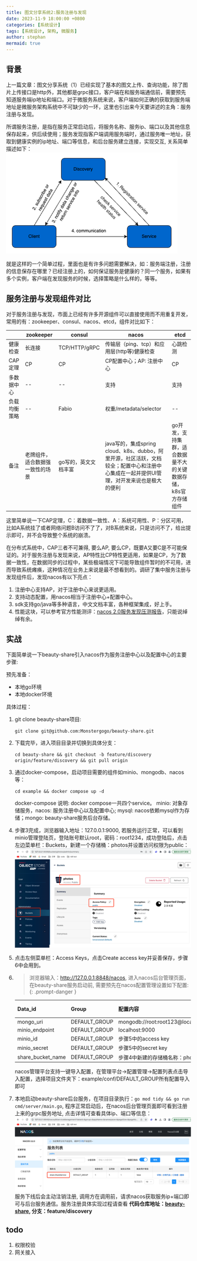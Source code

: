 ```yaml
---
title: 图文分享系统2:服务注册与发现
date: 2023-11-9 18:00:00 +0800
categories: [系统设计]
tags: [系统设计, 架构, 微服务]
author: stephan
mermaid: true
---
```


## 背景
上一篇文章：图文分享系统（1）已经实现了基本的图文上传、查询功能，除了图片上传接口是http外，其他都是grpc接口，客户端在和服务端通信前，需要预先知道服务端ip地址和端口。对于微服务系统来说，客户端如何正确的获取到服务端地址是微服务架构系统中不可缺少的一环，这里也引出来今天要讲述的主角：服务注册与发现。

所谓服务注册，是指在服务正常启动后，将服务名称、服务ip、端口以及其他信息保存起来，供后续使用；服务发现指客户端调用服务端时，通过服务唯一地址，获取到健康实例的ip地址、端口等信息，和后台服务建立连接，实现交互, 关系简单描述如下：
![avatar](/assets/img/nov/discovery.png)

就是这样的一个简单过程，里面也是有许多问题需要解决，如：服务端注册，注册的信息保存在哪里？已经注册上的，如何保证服务是健康的？同一个服务，如果有多个实例，客户端在发现服务的时候，选择策略是什么样的，等等。


## 服务注册与发现组件对比
对于服务注册与发现，市面上已经有许多开源组件可以直接使用而不用重复开发，常用的有：zookeeper、consul、nacos、etcd，组件对比如下：

|  | zookeeper | consul | nacos | etcd |
| ---- | ---- | ---- | ---- | ---- |
| 健康检查 | 长连接 | TCP/HTTP/gRPC | 传输层（ping、tcp）和应用层(http等)健康检查 | 心跳检测 |
| CAP定理 | CP | CP | CP配置中心；AP: 注册中心 | CP |
| 多数据中心 | -- | -- | 支持 | 支持 |
| 负载均衡策略 | -- | Fabio | 权重/metadata/selector | -- |
| 备注 | 老牌组件，适合数据强一致性的场景 | go写的，英文文档丰富 | java写的，集成spring cloud、k8s、dubbo，阿里开源，社区活跃，文档较全；配置中心和注册中心集成在一起并提供UI管理，对开发来说也是极大的便利 |go开发，支持集群，适合数据量不大的关键数据存储，k8s官方存储组件 |

这里简单说一下CAP定理，C：着数据一致性、A：系统可用性、P：分区可用，比如A系统挂了或者网络问题B访问不了了，对B系统来说，只是访问不了，给出提示即可，并不会导致整个系统的崩溃。

在分布式系统中，CAP三者不可兼得, 要么AP, 要么CP，既要A又要C是不可能保证的。对于服务注册与发现来说，AP特性比CP特性更适用，如果是CP，为了数据一致性，在数据同步的过程中，某些极端情况下可能导致组件暂时的不可用，进而导致系统瘫痪，这种情况在业务上来说是最不想看到的。调研了集中服务注册与发现组件后，发现nacos有以下亮点：

1. 注册中心支持AP，对于注册中心来说更适用。
2. 支持动态配置，用nacos相当于注册中心+配置中心。
3. sdk支持go/java等多种语言，中文文档丰富，各种框架集成，好上手。
4. 性能这块，可以参考官方性能测评：[nacos 2.0服务发现压测报告](https://nacos.io/zh-cn/docs/v2/guide/admin/nacos2-naming-benchmark.html)，只能说绰绰有余。

## 实战
下面简单说一下beauty-share引入nacos作为服务注册中心以及配置中心的主要步骤:

预先准备：
- 本地go环境
- 本地docker环境

具体过程：

1. git clone beauty-share项目:
   ```shell
   git clone git@github.com:Monstergogo/beauty-share.git
   ```

2. 下载完毕，进入项目目录并切换到具体分支：
   ```shell
   cd beauty-share && git checkout -b feature/discovery origin/feature/discovery && git pull origin
   ```

3. 通过docker-compose，启动项目需要的组件如minio、mongodb、nacos等：
   ```shell
   cd example && docker compose up -d  
   ```
   docker-compose 说明: docker compose一共四个service。
   minio: 对象存储服务，nacos: 服务注册中心以及配置中心; mysql: nacos依赖mysql作为存储；mongo: beauty-share服务后台存储。

4. 步骤3完成，浏览器输入地址：127.0.0.1:9000, 若服务运行正常，可以看到minio管理登陆页，登陆账号默认root，密码：root1234，成功登陆后，点击左边菜单栏：Buckets，新建一个存储桶：photos并设置访问权限为public：
![avatar](/assets/img/nov/new_bucket.png)

5. 点击左侧菜单栏：Access Keys，点击Create access key并妥善保存，步骤6中会用到。

6. > 浏览器输入：http://127.0.0.1:8848/nacos, 进入nacos后台管理页面，在beauty-share服务启动前, 需要预先在nacos配置管理设置如下配置:{: .prompt-danger }

    | Data_id           | Group         | 配置内容                                         | 内容格式 |
    |-------------------|---------------|----------------------------------------------|------|
    | mongo_uri         | DEFAULT_GROUP | mongodb://root:root123@localhost:27017/share | TEXT |
    | minio_endpoint    | DEFAULT_GROUP | localhost:9000                               | TEXT |
    | minio_id          | DEFAULT_GROUP | 步骤5中的access key                            | TEXT |
    | minio_secret      | DEFAULT_GROUP | 步骤5中的secret key                      | TEXT |
    | share_bucket_name | DEFAULT_GROUP | 步骤4中新建的存储桶名称：photos                             | TEXT |

   
   nacos管理平台支持一键导入配置，在管理平台->配置管理->配置列表点击导入配置，选择项目文件夹下：example/conf/DEFAULT_GROUP所有配置导入即可

7. 本地启动beauty-share后台服务，在项目目录执行：`go mod tidy && go run cmd/server/main.go`, 程序正常启动后，在nacos后台管理页面即可看到注册上来的grpc服务地址, 点击详情可查看具体ip、端口等信息：
![avatar](/assets/img/nov/minio-discovery.png)
服务下线后会主动注销注册, 调用方在调用前，请求nacos获取服务ip+端口即可与后台服务通信。服务注册具体实现过程请查看
**代码仓库地址：[beauty-share](https://github.com/Monstergogo/beauty-share/tree/feature/discovery), 分支：feature/discovery**

## todo
1. 权限校验
2. 网关接入
